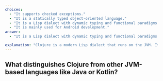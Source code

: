 ```yaml
---
choices:
  - "It supports checked exceptions."
  - "It is a statically typed object-oriented language."
  - "It is a Lisp dialect with dynamic typing and functional paradigms."
  - "It is mainly used for Android development."
answer:
  - "It is a Lisp dialect with dynamic typing and functional paradigms."

explanation: "Clojure is a modern Lisp dialect that runs on the JVM. It emphasizes functional programming, dynamic typing, and supports concurrency. Unlike Java or Kotlin, which are statically typed and primarily object-oriented, Clojure brings a different paradigm to the JVM."
---
```


## What distinguishes Clojure from other JVM-based languages like Java or Kotlin?
